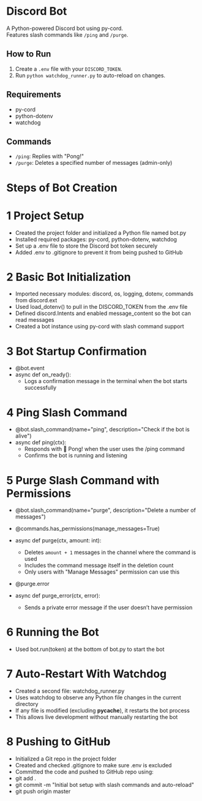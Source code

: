 # Discord Bot

A Python-powered Discord bot using py-cord.  
Features slash commands like `/ping` and `/purge`.

## How to Run
1. Create a `.env` file with your `DISCORD_TOKEN`.
2. Run `python watchdog_runner.py` to auto-reload on changes.

## Requirements
- py-cord
- python-dotenv
- watchdog

## Commands
- `/ping`: Replies with "Pong!"
- `/purge`: Deletes a specified number of messages (admin-only)



# Steps of Bot Creation

# 1 Project Setup
- Created the project folder and initialized a Python file named bot.py
- Installed required packages: py-cord, python-dotenv, watchdog
- Set up a .env file to store the Discord bot token securely
- Added .env to .gitignore to prevent it from being pushed to GitHub

# 2 Basic Bot Initialization
- Imported necessary modules: discord, os, logging, dotenv, commands from discord.ext
- Used load_dotenv() to pull in the DISCORD_TOKEN from the .env file
- Defined discord.Intents and enabled message_content so the bot can read messages
- Created a bot instance using py-cord with slash command support

# 3 Bot Startup Confirmation
- @bot.event
- async def on_ready():
    - Logs a confirmation message in the terminal when the bot starts successfully

# 4 Ping Slash Command
- @bot.slash_command(name="ping", description="Check if the bot is alive")
- async def ping(ctx):
    - Responds with 🏓 Pong! when the user uses the /ping command
    - Confirms the bot is running and listening


# 5 Purge Slash Command with Permissions
- @bot.slash_command(name="purge", description="Delete a number of messages")
- @commands.has_permissions(manage_messages=True)
- async def purge(ctx, amount: int):
    - Deletes `amount + 1` messages in the channel where the command is used
    - Includes the command message itself in the deletion count
    - Only users with "Manage Messages" permission can use this

- @purge.error
- async def purge_error(ctx, error):
    - Sends a private error message if the user doesn’t have permission

# 6 Running the Bot
- Used bot.run(token) at the bottom of bot.py to start the bot

# 7 Auto-Restart With Watchdog
- Created a second file: watchdog_runner.py
- Uses watchdog to observe any Python file changes in the current directory
- If any file is modified (excluding __pycache__), it restarts the bot process
- This allows live development without manually restarting the bot

# 8 Pushing to GitHub
- Initialized a Git repo in the project folder
- Created and checked .gitignore to make sure .env is excluded
- Committed the code and pushed to GitHub repo using:
- git add .
- git commit -m "Initial bot setup with slash commands and auto-reload"
- git push origin master





